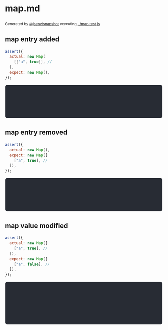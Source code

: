 # map.md

<sub>
  Generated by <a href="https://github.com/jsenv/core/tree/main/packages/independent/snapshot">@jsenv/snapshot</a> executing <a href="../map.test.js">../map.test.js</a>
</sub>

## map entry added

```js
assert({
  actual: new Map(
    [["a", true]], //
  ),
  expect: new Map(),
});
```

![img](map/map_entry_added_throw.svg)

## map entry removed

```js
assert({
  actual: new Map(),
  expect: new Map([
    ["a", true], //
  ]),
});
```

![img](map/map_entry_removed_throw.svg)

## map value modified

```js
assert({
  actual: new Map([
    ["a", true], //
  ]),
  expect: new Map([
    ["a", false], //
  ]),
});
```

![img](map/map_value_modified_throw.svg)